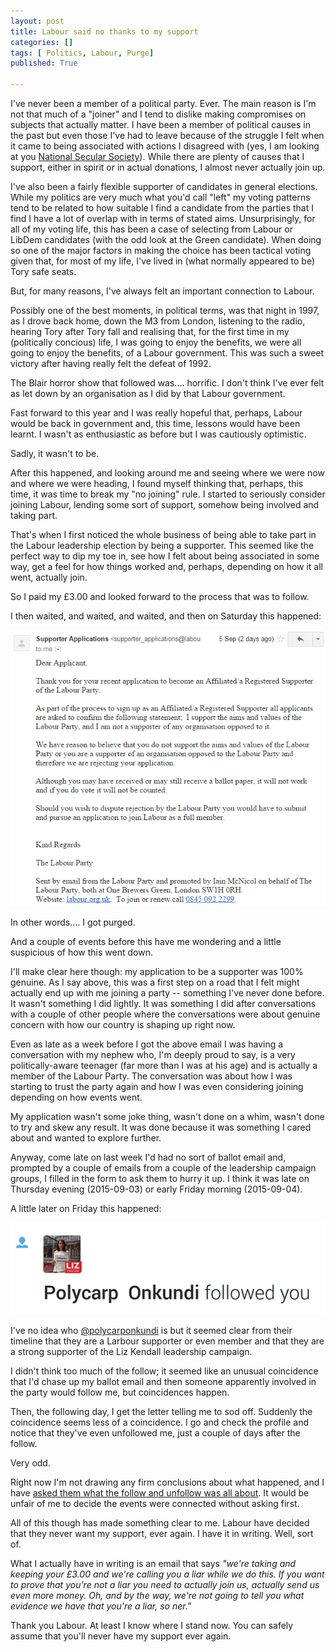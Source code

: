 ```yaml
---
layout: post
title: Labour said no thanks to my support
categories: []
tags: [ Politics, Labour, Purge]
published: True

---
```


I've never been a member of a political party. Ever. The main reason is I'm not
that much of a "joiner" and I tend to dislike making compromises on subjects
that actually matter. I have been a member of political causes in the past
but even those I've had to leave because of the struggle I felt when it came
to being associated with actions I disagreed with (yes, I am looking at you
[National Secular Society](http://www.secularism.org.uk/)). While there are
plenty of causes that I support, either in spirit or in actual donations, I
almost never actually join up.

I've also been a fairly flexible supporter of candidates in general elections.
While my politics are very much what you'd call "left" my voting patterns
tend to be related to how suitable I find a candidate from the parties that
I find I have a lot of overlap with in terms of stated aims. Unsurprisingly,
for all of my voting life, this has been a case of selecting from Labour
or LibDem candidates (with the odd look at the Green candidate). When doing so
one of the major factors in making the choice has been tactical voting given
that, for most of my life, I've lived in (what normally appeared to be) Tory
safe seats.

But, for many reasons, I've always felt an important connection to Labour.

Possibly one of the best moments, in political terms, was that night in 1997,
as I drove back home, down the M3 from London, listening to the radio, hearing
Tory after Tory fall and realising that, for the first time in my (politically
concious) life, I was going to enjoy the benefits, we were all going to enjoy
the benefits, of a Labour government. This was such a sweet victory after
having really felt the defeat of 1992.

The Blair horror show that followed was.... horrific. I don't think I've ever
felt as let down by an organisation as I did by that Labour government.

Fast forward to this year and I was really hopeful that, perhaps, Labour would
be back in government and, this time, lessons would have been learnt. I wasn't
as enthusiastic as before but I was cautiously optimistic.

Sadly, it wasn't to be.

After this happened, and looking around me and seeing where we were now and
where we were heading, I found myself thinking that, perhaps, this time, it
was time to break my "no joining" rule. I started to seriously consider joining
Labour, lending some sort of support, somehow being involved and taking part.

That's when I first noticed the whole business of being able to take part in
the Labour leadership election by being a supporter. This seemed like the
perfect way to dip my toe in, see how I felt about being associated in some
way, get a feel for how things worked and, perhaps, depending on how it all
went, actually join.

So I paid my £3.00 and looked forward to the process that was to follow.

I then waited, and waited, and waited, and then on Saturday this happened:

![I got purged](/attachments/2015/09/07/IGotPurged.png)

In other words.... I got purged.

And a couple of events before this have me wondering and a little suspicious
of how this went down.

I'll make clear here though: my application to be a supporter was 100%
genuine. As I say above, this was a first step on a road that I felt might
actually end up with me joining a party -- something I've never done before.
It wasn't something I did lightly. It was something I did after conversations
with a couple of other people where the conversations were about genuine
concern with how our country is shaping up right now.

Even as late as a week before I got the above email I was having a conversation
with my nephew who, I'm deeply proud to say, is a very politically-aware
teenager (far more than I was at his age) and is actually a member of the
Labour Party. The conversation was about how I was starting to trust the party
again and how I was even considering joining depending on how events went.

My application wasn't some joke thing, wasn't done on a whim, wasn't done to
try and skew any result. It was done because it was something I cared about
and wanted to explore further.

Anyway, come late on last week I'd had no sort of ballot email and, prompted
by a couple of emails from a couple of the leadership campaign groups, I
filled in the form to ask them to hurry it up. I think it was late on Thursday
evening (2015-09-03) or early Friday morning (2015-09-04).

A little later on Friday this happened:

![A follow from someone involved in Larbour](/attachments/2015/09/07/Screenshot_2015-09-07-11-07-16.png)

I've no idea who [@polycarponkundi](https://twitter.com/polycarponkundi) is
but it seemed clear from their timeline that they are a Larbour supporter or
even member and that they are a strong supporter of the Liz Kendall leadership
campaign.

I didn't think too much of the follow; it seemed like an unusual coincidence
that I'd chase up my ballot email and then someone apparently involved in
the party would follow me, but coincidences happen.

Then, the following day, I get the letter telling me to sod off. Suddenly the
coincidence seems less of a coincidence. I go and check the profile and notice
that they've even unfollowed me, just a couple of days after the follow.

Very odd.

Right now I'm not drawing any firm conclusions about what happened, and I have
[asked them what the follow and unfollow was all about](https://twitter.com/davepdotorg/status/640829279966765056).
It would be unfair of me to decide the events were connected without asking
first.

All of this though has made something clear to me. Labour have decided that
they never want my support, ever again. I have it in writing. Well, sort of.

What I actually have in writing is an email that says *"we're taking and keeping
your £3.00 and we're calling you a liar while we do this. If you want to
prove that you're not a liar you need to actually join us, actually send us
even more money. Oh, and by the way, we're not going to tell you what evidence
we have that you're a liar, so ner."*

Thank you Labour. At least I know where I stand now. You can safely assume
that you'll never have my support ever again.
